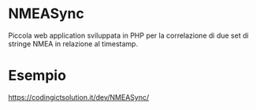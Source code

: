 # NMEASync

Piccola web application sviluppata in PHP per la correlazione di due set di stringe NMEA in relazione al timestamp.
# Esempio
https://codingictsolution.it/dev/NMEASync/
